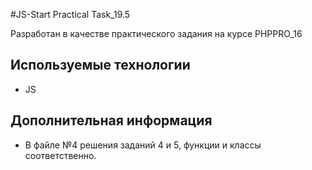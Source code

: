 #JS-Start Practical Task_19.5

Разработан в качестве практического задания на курсе PHPPRO_16

## Используемые технологии

* JS

## Дополнительная информация

* В файле №4 решения заданий 4 и 5, функции и классы соответственно.